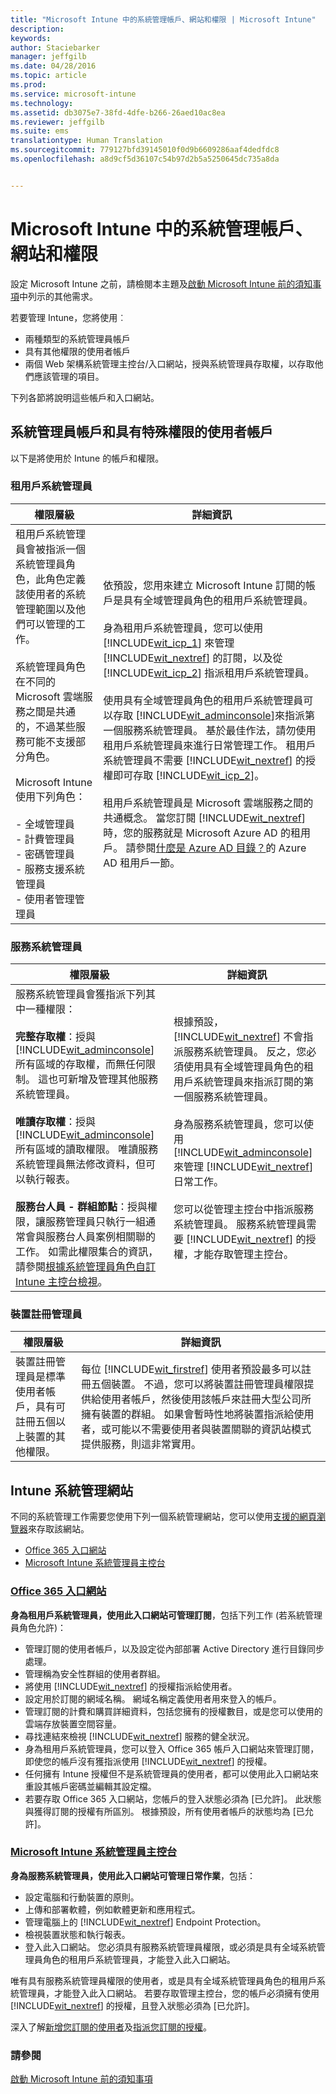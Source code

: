 ```yaml
---
title: "Microsoft Intune 中的系統管理帳戶、網站和權限 | Microsoft Intune"
description: 
keywords: 
author: Staciebarker
manager: jeffgilb
ms.date: 04/28/2016
ms.topic: article
ms.prod: 
ms.service: microsoft-intune
ms.technology: 
ms.assetid: db3075e7-38fd-4dfe-b266-26aed10ac8ea
ms.reviewer: jeffgilb
ms.suite: ems
translationtype: Human Translation
ms.sourcegitcommit: 779127bfd39145010f0d9b6609286aaf4dedfdc8
ms.openlocfilehash: a8d9cf5d36107c54b97d2b5a5250645dc735a8da


---
```


# Microsoft Intune 中的系統管理帳戶、網站和權限

設定 Microsoft Intune 之前，請檢閱本主題及[啟動 Microsoft Intune 前的須知事項](what-to-know-before-you-start-microsoft-intune.md)中列示的其他需求。

若要管理 Intune，您將使用︰
- 兩種類型的系統管理員帳戶
- 具有其他權限的使用者帳戶
- 兩個 Web 架構系統管理主控台/入口網站，授與系統管理員存取權，以存取他們應該管理的項目。

下列各節將說明這些帳戶和入口網站。

## 系統管理員帳戶和具有特殊權限的使用者帳戶

以下是將使用於 Intune 的帳戶和權限。

### 租用戶系統管理員
|權限層級|詳細資訊|
|--------------------------|-------------------------|
|租用戶系統管理員會被指派一個系統管理員角色，此角色定義該使用者的系統管理範圍以及他們可以管理的工作。<br /><br />系統管理員角色在不同的 Microsoft 雲端服務之間是共通的，不過某些服務可能不支援部分角色。<br /><br /> Microsoft Intune 使用下列角色：<br /><br />- 全域管理員<br />- 計費管理員<br />- 密碼管理員<br />- 服務支援系統管理員<br />- 使用者管理管理員|依預設，您用來建立 Microsoft Intune 訂閱的帳戶是具有全域管理員角色的租用戶系統管理員。<br /></br>  身為租用戶系統管理員，您可以使用 [!INCLUDE[wit_icp_1](../includes/wit_icp_1_md.md)] 來管理 [!INCLUDE[wit_nextref](../includes/wit_nextref_md.md)] 的訂閱，以及從 [!INCLUDE[wit_icp_2](../includes/wit_icp_2_md.md)] 指派租用戶系統管理員。<br /><br />使用具有全域管理員角色的租用戶系統管理員可以存取 [!INCLUDE[wit_adminconsole](../includes/wit_adminconsole_md.md)]來指派第一個服務系統管理員。 基於最佳作法，請勿使用租用戶系統管理員來進行日常管理工作。 租用戶系統管理員不需要 [!INCLUDE[wit_nextref](../includes/wit_nextref_md.md)] 的授權即可存取 [!INCLUDE[wit_icp_2](../includes/wit_icp_2_md.md)]。<br /><br />租用戶系統管理員是 Microsoft 雲端服務之間的共通概念。 當您訂閱 [!INCLUDE[wit_nextref](../includes/wit_nextref_md.md)] 時，您的服務就是 Microsoft Azure AD 的租用戶。 請參閱[什麼是 Azure AD 目錄？](http://technet.microsoft.com/library/jj573650.aspx)的 Azure AD 租用戶一節。|


### 服務系統管理員
|權限層級|詳細資訊|
|--------------------------|-------------------------|
|服務系統管理員會獲指派下列其中一種權限：<br /><br />**完整存取權**：授與 [!INCLUDE[wit_adminconsole](../includes/wit_adminconsole_md.md)] 所有區域的存取權，而無任何限制。 這也可新增及管理其他服務系統管理員。<br /><br />**唯讀存取權**：授與 [!INCLUDE[wit_adminconsole](../includes/wit_adminconsole_md.md)] 所有區域的讀取權限。 唯讀服務系統管理員無法修改資料，但可以執行報表。<br /><br />**服務台人員 - 群組節點**：授與權限，讓服務管理員只執行一組通常會與服務台人員案例相關聯的工作。 如需此權限集合的資訊，請參閱[根據系統管理員角色自訂 Intune 主控台檢視](/intune/deploy-use/control-what-admins-can-see-in-the-microsoft-intune-admin-console)。|根據預設，[!INCLUDE[wit_nextref](../includes/wit_nextref_md.md)] 不會指派服務系統管理員。 反之，您必須使用具有全域管理員角色的租用戶系統管理員來指派訂閱的第一個服務系統管理員。 </br></br> 身為服務系統管理員，您可以使用 [!INCLUDE[wit_adminconsole](../includes/wit_adminconsole_md.md)] 來管理 [!INCLUDE[wit_nextref](../includes/wit_nextref_md.md)] 日常工作。<br /><br />您可以從管理主控台中指派服務系統管理員。 服務系統管理員需要 [!INCLUDE[wit_nextref](../includes/wit_nextref_md.md)] 的授權，才能存取管理主控台。|



### 裝置註冊管理員
|權限層級|詳細資訊|
|--------------------------|-------------------------|
|裝置註冊管理員是標準使用者帳戶，具有可註冊五個以上裝置的其他權限。|每位 [!INCLUDE[wit_firstref](../includes/wit_firstref_md.md)] 使用者預設最多可以註冊五個裝置。 不過，您可以將裝置註冊管理員權限提供給使用者帳戶，然後使用該帳戶來註冊大型公司所擁有裝置的群組。 如果會暫時性地將裝置指派給使用者，或可能以不需要使用者與裝置關聯的資訊站模式提供服務，則這非常實用。|


## Intune 系統管理網站
 不同的系統管理工作需要您使用下列一個系統管理網站，您可以使用[支援的網頁瀏覽器](supported-web-browsers.md)來存取該網站。

- [Office 365 入口網站](http://go.microsoft.com/fwlink/p/?LinkId=698854)
- [Microsoft Intune 系統管理員主控台](https://admin.manage.microsoft.com/)

### [Office 365 入口網站](http://go.microsoft.com/fwlink/p/?LinkId=698854)

**身為租用戶系統管理員，使用此入口網站可管理訂閱**，包括下列工作 (若系統管理員角色允許)：

- 管理訂閱的使用者帳戶，以及設定從內部部署 Active Directory 進行目錄同步處理。
- 管理稱為安全性群組的使用者群組。
- 將使用 [!INCLUDE[wit_nextref](../includes/wit_nextref_md.md)] 的授權指派給使用者。
- 設定用於訂閱的網域名稱。 網域名稱定義使用者用來登入的帳戶。
- 管理訂閱的計費和購買詳細資料，包括您擁有的授權數目，或是您可以使用的雲端存放裝置空間容量。
- 尋找連結來檢視 [!INCLUDE[wit_nextref](../includes/wit_nextref_md.md)] 服務的健全狀況。
- 身為租用戶系統管理員，您可以登入 Office 365 帳戶入口網站來管理訂閱，即使您的帳戶沒有獲指派使用 [!INCLUDE[wit_nextref](../includes/wit_nextref_md.md)] 的授權。
- 任何擁有 Intune 授權但不是系統管理員的使用者，都可以使用此入口網站來重設其帳戶密碼並編輯其設定檔。
- 若要存取 Office 365 入口網站，您帳戶的登入狀態必須為 [已允許]。 此狀態與獲得訂閱的授權有所區別。 根據預設，所有使用者帳戶的狀態均為 [已允許]。


### [Microsoft Intune 系統管理員主控台](https://admin.manage.microsoft.com/)

**身為服務系統管理員，使用此入口網站可管理日常作業**，包括：

- 設定電腦和行動裝置的原則。
- 上傳和部署軟體，例如軟體更新和應用程式。
- 管理電腦上的 [!INCLUDE[wit_nextref](../includes/wit_nextref_md.md)] Endpoint Protection。
- 檢視裝置狀態和執行報表。
- 登入此入口網站。 您必須具有服務系統管理員權限，或必須是具有全域系統管理員角色的租用戶系統管理員，才能登入此入口網站。


唯有具有服務系統管理員權限的使用者，或是具有全域系統管理員角色的租用戶系統管理員，才能登入此入口網站。 若要存取管理主控台，您的帳戶必須擁有使用 [!INCLUDE[wit_nextref](../includes/wit_nextref_md.md)] 的授權，且登入狀態必須為 [已允許]。

深入了解[新增您訂閱的使用者](start-with-a-paid-subscription-to-microsoft-intune-step-3.md)及[指派您訂閱的授權](start-with-a-paid-subscription-to-microsoft-intune-step-4.md)。

 ### 請參閱
 [啟動 Microsoft Intune 前的須知事項](what-to-know-before-you-start-microsoft-intune.md)



<!--HONumber=Jun16_HO4-->


